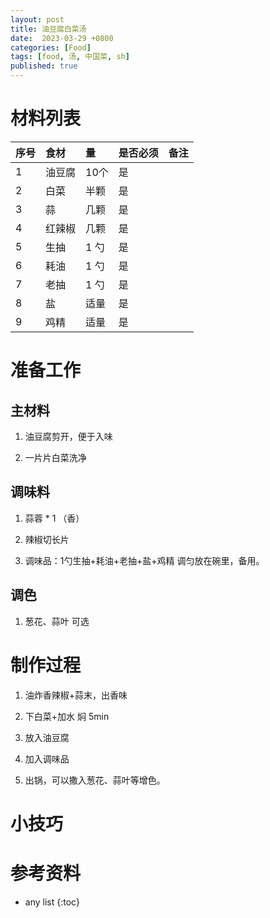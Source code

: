 ```yaml
---
layout: post
title: 油豆腐白菜汤
date:  2023-03-29 +0800
categories: [Food]
tags: [food, 汤, 中国菜, sh]
published: true
---
```


# 材料列表

| 序号 | 食材 | 量 | 是否必须 | 备注 |
|:----|:----|:----|:----|:----|
| 1 | 油豆腐 | 10个 | 是 | |
| 2 | 白菜 | 半颗 | 是  | |
| 3 | 蒜 | 几颗 | 是  | |
| 4 | 红辣椒 | 几颗 | 是  | |
| 5 | 生抽 | 1 勺 | 是  | |
| 6 | 耗油 | 1 勺 | 是  | |
| 7 | 老抽 | 1 勺 | 是  | |
| 8 | 盐 | 适量 | 是  | |
| 9 | 鸡精 | 适量 | 是  | |

# 准备工作

## 主材料

1. 油豆腐剪开，便于入味

2. 一片片白菜洗净

## 调味料

1. 蒜蓉 * 1 （香）

2. 辣椒切长片

3. 调味品：1勺生抽+耗油+老抽+盐+鸡精  调匀放在碗里，备用。

## 调色

1. 葱花、蒜叶  可选

# 制作过程

1. 油炸香辣椒+蒜末，出香味

2. 下白菜+加水 焖 5min

3. 放入油豆腐

4. 加入调味品

6. 出锅，可以撒入葱花、蒜叶等增色。

# 小技巧

# 参考资料


* any list
{:toc}